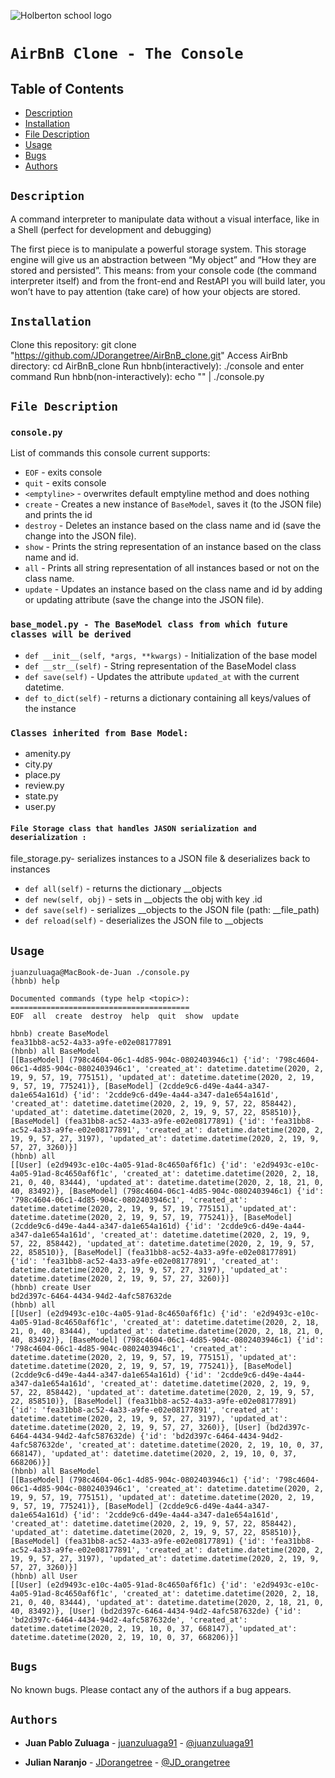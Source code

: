 ![Holberton school logo](https://secure.meetupstatic.com/photos/event/b/c/5/6/highres_475548214.jpeg)
# `AirBnB Clone - The Console`

## Table of Contents
* [Description](#description)
* [Installation](#installation)
* [File Description](#File-Description)
* [Usage](#usage)
* [Bugs](#bugs)
* [Authors](#authors)


## `Description`
A command interpreter to manipulate data without a visual interface, like in a Shell (perfect for development and debugging)

The first piece is to manipulate a powerful storage system. This storage engine will give us an abstraction between “My object” and   “How they are stored and persisted”. This means: from your console code (the command interpreter itself) and from the front-end and RestAPI you will build later, you won’t have to pay attention (take care) of how your objects are stored.


## `Installation`

Clone this repository: git clone "https://github.com/JDorangetree/AirBnB_clone.git"
Access AirBnb directory: cd AirBnB_clone
Run hbnb(interactively): ./console and enter command
Run hbnb(non-interactively): echo "<command>" | ./console.py

## `File Description`


### `console.py`

List of commands this console current supports:
* `EOF` - exits console 
* `quit` - exits console
* `<emptyline>` - overwrites default emptyline method and does nothing
* `create` - Creates a new instance of `BaseModel`, saves it (to the JSON file) and prints the id
* `destroy` - Deletes an instance based on the class name and id (save the change into the JSON file). 
* `show` - Prints the string representation of an instance based on the class name and id.
* `all` - Prints all string representation of all instances based or not on the class name. 
* `update` - Updates an instance based on the class name and id by adding or updating attribute (save the change into the JSON file). 

### `base_model.py - The BaseModel class from which future classes will be derived`

* `def __init__(self, *args, **kwargs)` - Initialization of the base model
* `def __str__(self)` - String representation of the BaseModel class
* `def save(self)` - Updates the attribute `updated_at` with the current datetime.
* `def to_dict(self)` - returns a dictionary containing all keys/values of the instance

### `Classes inherited from Base Model:`

* amenity.py
* city.py
* place.py
* review.py
* state.py
* user.py

#### `File Storage class that handles JASON serialization and deserialization :`

file_storage.py- serializes instances to a JSON file & deserializes back to instances

* `def all(self)` - returns the dictionary __objects
* `def new(self, obj)` - sets in __objects the obj with key <obj class name>.id
* `def save(self)` - serializes __objects to the JSON file (path: __file_path)
* `def reload(self)` -  deserializes the JSON file to __objects









## `Usage`
```
juanzuluaga@MacBook-de-Juan ./console.py
(hbnb) help

Documented commands (type help <topic>):
========================================
EOF  all  create  destroy  help  quit  show  update

hbnb) create BaseModel
fea31bb8-ac52-4a33-a9fe-e02e08177891
(hbnb) all BaseModel
[[BaseModel] (798c4604-06c1-4d85-904c-0802403946c1) {'id': '798c4604-06c1-4d85-904c-0802403946c1', 'created_at': datetime.datetime(2020, 2, 19, 9, 57, 19, 775151), 'updated_at': datetime.datetime(2020, 2, 19, 9, 57, 19, 775241)}, [BaseModel] (2cdde9c6-d49e-4a44-a347-da1e654a161d) {'id': '2cdde9c6-d49e-4a44-a347-da1e654a161d', 'created_at': datetime.datetime(2020, 2, 19, 9, 57, 22, 858442), 'updated_at': datetime.datetime(2020, 2, 19, 9, 57, 22, 858510)}, [BaseModel] (fea31bb8-ac52-4a33-a9fe-e02e08177891) {'id': 'fea31bb8-ac52-4a33-a9fe-e02e08177891', 'created_at': datetime.datetime(2020, 2, 19, 9, 57, 27, 3197), 'updated_at': datetime.datetime(2020, 2, 19, 9, 57, 27, 3260)}]
(hbnb) all
[[User] (e2d9493c-e10c-4a05-91ad-8c4650af6f1c) {'id': 'e2d9493c-e10c-4a05-91ad-8c4650af6f1c', 'created_at': datetime.datetime(2020, 2, 18, 21, 0, 40, 83444), 'updated_at': datetime.datetime(2020, 2, 18, 21, 0, 40, 83492)}, [BaseModel] (798c4604-06c1-4d85-904c-0802403946c1) {'id': '798c4604-06c1-4d85-904c-0802403946c1', 'created_at': datetime.datetime(2020, 2, 19, 9, 57, 19, 775151), 'updated_at': datetime.datetime(2020, 2, 19, 9, 57, 19, 775241)}, [BaseModel] (2cdde9c6-d49e-4a44-a347-da1e654a161d) {'id': '2cdde9c6-d49e-4a44-a347-da1e654a161d', 'created_at': datetime.datetime(2020, 2, 19, 9, 57, 22, 858442), 'updated_at': datetime.datetime(2020, 2, 19, 9, 57, 22, 858510)}, [BaseModel] (fea31bb8-ac52-4a33-a9fe-e02e08177891) {'id': 'fea31bb8-ac52-4a33-a9fe-e02e08177891', 'created_at': datetime.datetime(2020, 2, 19, 9, 57, 27, 3197), 'updated_at': datetime.datetime(2020, 2, 19, 9, 57, 27, 3260)}]
(hbnb) create User
bd2d397c-6464-4434-94d2-4afc587632de
(hbnb) all
[[User] (e2d9493c-e10c-4a05-91ad-8c4650af6f1c) {'id': 'e2d9493c-e10c-4a05-91ad-8c4650af6f1c', 'created_at': datetime.datetime(2020, 2, 18, 21, 0, 40, 83444), 'updated_at': datetime.datetime(2020, 2, 18, 21, 0, 40, 83492)}, [BaseModel] (798c4604-06c1-4d85-904c-0802403946c1) {'id': '798c4604-06c1-4d85-904c-0802403946c1', 'created_at': datetime.datetime(2020, 2, 19, 9, 57, 19, 775151), 'updated_at': datetime.datetime(2020, 2, 19, 9, 57, 19, 775241)}, [BaseModel] (2cdde9c6-d49e-4a44-a347-da1e654a161d) {'id': '2cdde9c6-d49e-4a44-a347-da1e654a161d', 'created_at': datetime.datetime(2020, 2, 19, 9, 57, 22, 858442), 'updated_at': datetime.datetime(2020, 2, 19, 9, 57, 22, 858510)}, [BaseModel] (fea31bb8-ac52-4a33-a9fe-e02e08177891) {'id': 'fea31bb8-ac52-4a33-a9fe-e02e08177891', 'created_at': datetime.datetime(2020, 2, 19, 9, 57, 27, 3197), 'updated_at': datetime.datetime(2020, 2, 19, 9, 57, 27, 3260)}, [User] (bd2d397c-6464-4434-94d2-4afc587632de) {'id': 'bd2d397c-6464-4434-94d2-4afc587632de', 'created_at': datetime.datetime(2020, 2, 19, 10, 0, 37, 668147), 'updated_at': datetime.datetime(2020, 2, 19, 10, 0, 37, 668206)}]
(hbnb) all BaseModel
[[BaseModel] (798c4604-06c1-4d85-904c-0802403946c1) {'id': '798c4604-06c1-4d85-904c-0802403946c1', 'created_at': datetime.datetime(2020, 2, 19, 9, 57, 19, 775151), 'updated_at': datetime.datetime(2020, 2, 19, 9, 57, 19, 775241)}, [BaseModel] (2cdde9c6-d49e-4a44-a347-da1e654a161d) {'id': '2cdde9c6-d49e-4a44-a347-da1e654a161d', 'created_at': datetime.datetime(2020, 2, 19, 9, 57, 22, 858442), 'updated_at': datetime.datetime(2020, 2, 19, 9, 57, 22, 858510)}, [BaseModel] (fea31bb8-ac52-4a33-a9fe-e02e08177891) {'id': 'fea31bb8-ac52-4a33-a9fe-e02e08177891', 'created_at': datetime.datetime(2020, 2, 19, 9, 57, 27, 3197), 'updated_at': datetime.datetime(2020, 2, 19, 9, 57, 27, 3260)}]
(hbnb) all User
[[User] (e2d9493c-e10c-4a05-91ad-8c4650af6f1c) {'id': 'e2d9493c-e10c-4a05-91ad-8c4650af6f1c', 'created_at': datetime.datetime(2020, 2, 18, 21, 0, 40, 83444), 'updated_at': datetime.datetime(2020, 2, 18, 21, 0, 40, 83492)}, [User] (bd2d397c-6464-4434-94d2-4afc587632de) {'id': 'bd2d397c-6464-4434-94d2-4afc587632de', 'created_at': datetime.datetime(2020, 2, 19, 10, 0, 37, 668147), 'updated_at': datetime.datetime(2020, 2, 19, 10, 0, 37, 668206)}]
```

## `Bugs`
No known bugs. Please contact any of the authors if a bug appears.


## `Authors`
* **Juan Pablo Zuluaga** - [juanzuluaga91](https://github.com/juanzuluaga91) - [@juanzuluaga91](https://twitter.com/juanzuluaga91)

* **Julian Naranjo** - [JDorangetree](https://github.com/JDorangetree) - [@JD_orangetree](https://twitter.com/JD_orangetree)
